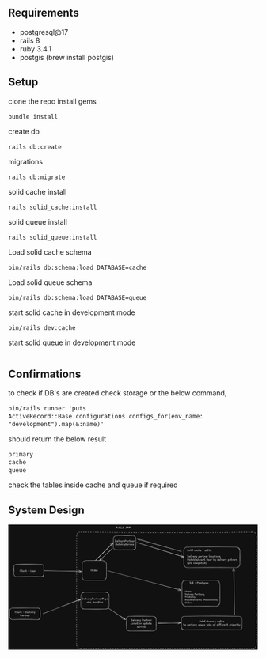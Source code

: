 ## Requirements

- postgresql@17
- rails 8
- ruby 3.4.1
- postgis (brew install postgis)


## Setup

clone the repo
install gems
```
bundle install
```
create db
```
rails db:create
```
migrations
```
rails db:migrate
```
solid cache install
```
rails solid_cache:install 
```
solid queue install
```
rails solid_queue:install
```
Load solid cache schema
```
bin/rails db:schema:load DATABASE=cache
```
Load solid queue schema
```
bin/rails db:schema:load DATABASE=queue
```
start solid cache in development mode
```
bin/rails dev:cache
```
start solid queue in development mode
```

```
## Confirmations

to check if DB's are created check storage or the below command,
```
bin/rails runner 'puts ActiveRecord::Base.configurations.configs_for(env_name: "development").map(&:name)'
```
should return the below result
```
primary
cache
queue
```
check the tables inside cache and queue if required


## System Design

![alt text](image.png)


